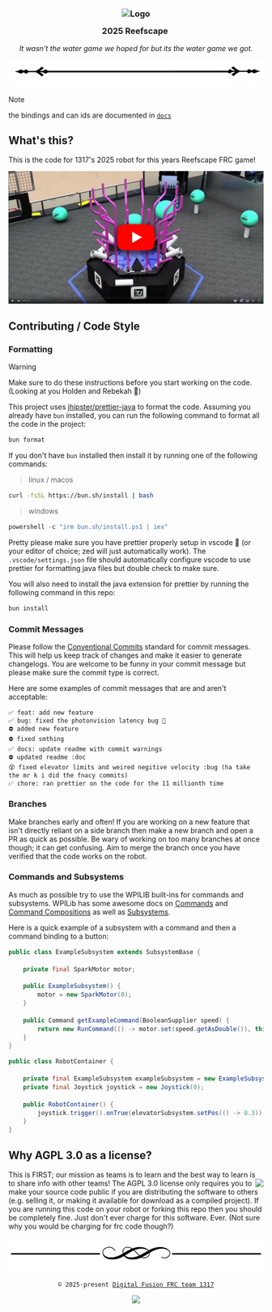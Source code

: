 <h3 align="center">
    <img src="https://www.firstinspires.org/sites/default/files/2024-banner/frc_reefscape.gif" width="200" alt="Logo"/><br/>
    <span>2025 Reefscape</span>
    <img src="https://raw.githubusercontent.com/taciturnaxolotl/carriage/main/.github/images/transparent.png" height="30" width="0px"/>
</h3>

<p align="center">
    <i>It wasn't the water game we hoped for but its the water game we got.</i>
</p>

<p align="center">
	<img src="https://raw.githubusercontent.com/taciturnaxolotl/carriage/main/.github/images/line-break-thin.svg" />
</p>

> [!NOTE]
> the bindings and can ids are documented in [`docs`](/docs)

## What's this?

This is the code for 1317's 2025 robot for this years Reefscape FRC game!

<p align="center">
    <a href="https://www.youtube.com/watch?v=YWbxcjlY9JY">
        <img src="https://raw.githubusercontent.com/df1317/2025-reefscape/main/.github/images/reefscape.webp" alt="reefscape game animation cover image"/>
    </a>
</p>

## Contributing / Code Style

### Formatting

> [!WARNING]
> Make sure to do these instructions before you start working on the code. (Looking at you Holden and Rebekah 👀)

This project uses [jhipster/prettier-java](https://github.com/jhipster/prettier-java) to format the code. Assuming you already have `bun` installed, you can run the following command to format all the code in the project:

```bash
bun format
```

If you don't have `bun` installed then install it by running one of the following commands:

> linux / macos

```bash
curl -fsSL https://bun.sh/install | bash
```

> windows

```powershell
powershell -c "irm bun.sh/install.ps1 | iex"
```

Pretty please make sure you have prettier properly setup in vscode 🥺 (or your editor of choice; zed will just automatically work). The `.vscode/settings.json` file should automatically configure vscode to use prettier for formatting java files but double check to make sure.

You will also need to install the java extension for prettier by running the following command in this repo:

```bash
bun install
```

### Commit Messages

Please follow the [Conventional Commits](https://www.conventionalcommits.org/en/v1.0.0/) standard for commit messages. This will help us keep track of changes and make it easier to generate changelogs. You are welcome to be funny in your commit message but please make sure the commit type is correct.

Here are some examples of commit messages that are and aren't acceptable:

```plaintext
✅ feat: add new feature
✅ bug: fixed the photonvision latency bug 🐞
⛔ added new feature
⛔ fixed smthing
✅ docs: update readme with commit warnings
⛔ updated readme :doc
😵 fixed elevator limits and weired negitive velocity :bug (ha take the mr k i did the fnacy commits)
✅ chore: ran prettier on the code for the 11 millionth time
```

### Branches

Make branches early and often! If you are working on a new feature that isn't directly reliant on a side branch then make a new branch and open a PR as quick as possible. Be wary of working on too many branches at once though; it can get confusing. Aim to merge the branch once you have verified that the code works on the robot.

### Commands and Subsystems

As much as possible try to use the WPILIB built-ins for commands and subsystems. WPILib has some awesome docs on [Commands](https://docs.wpilib.org/en/latest/docs/software/commandbased/commands.html) and [Command Compositions](https://docs.wpilib.org/en/latest/docs/software/commandbased/command-compositions.html) as well as [Subsystems](https://docs.wpilib.org/en/latest/docs/software/commandbased/subsystems.html).

Here is a quick example of a subsystem with a command and then a command binding to a button:

```java
public class ExampleSubsystem extends SubsystemBase {

	private final SparkMotor motor;

	public ExampleSubsystem() {
		motor = new SparkMotor(0);
	}

	public Command getExampleCommand(BooleanSupplier speed) {
		return new RunCommand(() -> motor.set(speed.getAsDouble()), this);
	}
}

```

```java
public class RobotContainer {

	private final ExampleSubsystem exampleSubsystem = new ExampleSubsystem();
	private final Joystick joystick = new Joystick(0);

	public RobotContainer() {
		joystick.trigger().onTrue(elevatorSubsystem.setPos(() -> 0.3));
	}
}

```

## Why AGPL 3.0 as a license?

This is FIRST; our mission as teams is to learn and the best way to learn is to
share info with other teams!
<img src="https://cachet.dunkirk.sh/emojis/kitty-gun/r" align="right" /> The
AGPL 3.0 license only requires you to make your source code public if you are
distributing the software to others (e.g. selling it, or making it available for
download as a compiled project). If you are running this code on your robot or
forking this repo then you should be completely fine. Just don't ever charge for
this software. Ever. (Not sure why you would be charging for frc code though?)

<p align="center">
	<img src="https://raw.githubusercontent.com/taciturnaxolotl/carriage/main/.github/images/line-break.svg" />
</p>

<p align="center">
	<code>&copy 2025-present <a href="https://github.com/df1317">Digital Fusion FRC team 1317</a></code>
</p>

<p align="center">
	<a href="https://github.com/df1317/2025-reefscape/blob/main/LICENSE.md"><img src="https://img.shields.io/static/v1.svg?style=for-the-badge&label=License&message=AGPL 3.0&logoColor=d9e0ee&colorA=363a4f&colorB=b7bdf8"/></a>
</p>
